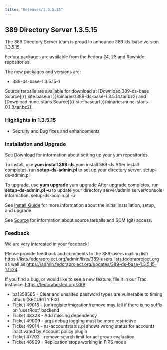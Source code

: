 ```yaml
---
title: "Releases/1.3.5.15"
---
```

389 Directory Server 1.3.5.15
-----------------------------

The 389 Directory Server team is proud to announce 389-ds-base version 1.3.5.15.

Fedora packages are available from the Fedora 24, 25 and Rawhide repositories.

The new packages and versions are:

-   389-ds-base-1.3.5.15-1

Source tarballs are available for download at [Download 389-ds-base Source]({{ site.baseurl }}/binaries/389-ds-base-1.3.5.14.tar.bz2) and [Download nunc-stans Source]({{ site.baseurl }}/binaries/nunc-stans-0.1.8.tar.bz2).

### Highlights in 1.3.5.15

-   Secruity and Bug fixes and enhancements

### Installation and Upgrade

See [Download](../download.html) for information about setting up your yum repositories.

To install, use **yum install 389-ds** yum install 389-ds After install completes, run **setup-ds-admin.pl** to set up your directory server. setup-ds-admin.pl

To upgrade, use **yum upgrade** yum upgrade After upgrade completes, run **setup-ds-admin.pl -u** to update your directory server/admin server/console information. setup-ds-admin.pl -u

See [Install\_Guide](../legacy/install-guide.html) for more information about the initial installation, setup, and upgrade

See [Source](../development/source.html) for information about source tarballs and SCM (git) access.

### Feedback

We are very interested in your feedback!

Please provide feedback and comments to the 389-users mailing list: <https://lists.fedoraproject.org/admin/lists/389-users.lists.fedoraproject.org> as well as <https://admin.fedoraproject.org/updates/389-ds-base-1.3.5.15-1.fc24>.

If you find a bug, or would like to see a new feature, file it in our Trac instance: <https://fedorahosted.org/389>

-   bz1358565 - Clear and unsalted password types are vulnerable to timing attack (SECURITY FIX)
-   Ticket 49016 - (un)register/migration/remove may fail if there is no suffix on 'userRoot' backend
-   Ticket 48328 - Add missing dependency
-   Ticket 49009 - args debug logging must be more restrictive
-   Ticket 49014 - ns-accountstatus.pl shows wrong status for accounts inactivated by Account policy plugin
-   Ticket 47703 - remove search limit for aci group evaluation
-   Ticket 48909 - Replication stops working in FIPS mode
